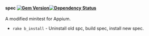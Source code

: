 #### spec [![Gem Version](https://badge.fury.io/rb/spec.png)](http://rubygems.org/gems/spec)[![Dependency Status](https://gemnasium.com/bootstraponline/spec.png)](https://gemnasium.com/bootstraponline/spec)

A modified minitest for Appium.


- `rake b_install` - Uninstall old spc, build spec, install new spec.
